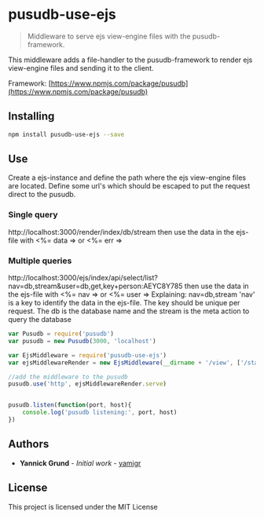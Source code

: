 # pusudb-use-ejs

> Middleware to serve ejs view-engine files with the pusudb-framework.

This middleware adds a file-handler to the pusudb-framework to render ejs view-engine files and sending it to the client.

Framework: [https://www.npmjs.com/package/pusudb](https://www.npmjs.com/package/pusudb)

<a name="installing"></a>
## Installing

```sh
npm install pusudb-use-ejs --save
```

## Use

Create a ejs-instance and define the path where the ejs view-engine files are located. Define some url's which should be escaped to put the request direct to the pusudb.

### Single query
http://localhost:3000/render/index/db/stream then use the data in the ejs-file with <%= data => or <%= err =>

### Multiple queries
http://localhost:3000/ejs/index/api/select/list?nav=db,stream&user=db,get,key+person:AEYC8Y785 then use the data in the ejs-file with <%= nav => or <%= user =>
Explaining: nav=db,stream 'nav' is a key to identify the data in the ejs-file. The key should be unique per request. The db is the database name and the stream is the meta action to query the database


```js
var Pusudb = require('pusudb')
var pusudb = new Pusudb(3000, 'localhost')

var EjsMiddleware = require('pusudb-use-ejs')
var ejsMiddlewareRender = new EjsMiddleware(__dirname + '/view', ['/static', /* blocked pathnames */], { prefix : '/path' }) 

//add the middleware to the pusudb
pusudb.use('http', ejsMiddlewareRender.serve)


pusudb.listen(function(port, host){
    console.log('pusudb listening:', port, host)
})
```
<a name="authors"></a>

## Authors

* **Yannick Grund** - *Initial work* - [yamigr](https://github.com/yamigr)

<a name="license"></a>

## License

This project is licensed under the MIT License

